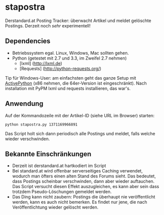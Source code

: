 stapostra
=========

Derstandard.at Posting Tracker: überwacht Artikel und meldet gelöschte Postings. Derzeit noch *sehr* experimentell!

Dependencies
------------

* Betriebssystem egal. Linux, Windows, Mac sollten gehen.
* Python (getestet mit 2.7 und 3.3, im Zweifel 2.7 nehmen)
    * [lxml] (http://lxml.de)
    * [Requests] (http://python-requests.org/)

Tip für Windows-User: am einfachsten geht das ganze Setup mit [ActivePython](http://www.activestate.com/activepython) (x86 nehmen, die 64er-Version ist eingeschränkt). Nach installation mit PyPM lxml und requests installieren, das war's.

Anwendung
---------

Auf der Kommandozeile mit der Artikel-ID (siehe URL im Browser) starten:

    python stapostra.py 1371169966891
    
Das Script holt sich dann periodisch alle Postings und meldet, falls welche wieder verschwinden.

Bekannte Einschränkungen
------------------------

* Derzeit ist derstandard.at hartkodiert im Script
* Bei standard.at wird offenbar serverseitiges Caching verwendet, wodurch man öfters einen alten Stand des Forums sieht. Das bedeutet, dass Postings scheinbar verschwinden, dann aber wieder auftauchen. Das Script versucht diesen Effekt auszugleichen, es kann aber sein dass trotzdem Pseudo-Löschungen gemeldet werden.
* Das Ding kann nicht zaubern: Postings die überhaupt nie veröffentlicht werden, kann es auch nicht bemerken. Es findet nur jene, die nach Veröffentlichtung wieder gelöscht werden.
